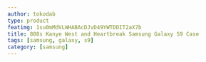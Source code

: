 ```yaml
---
author: tokodab
type: product
featimg: 1su0mMdVLWHABAcDJvD49YWTDDIT2aX7b
title: 808s Kanye West and Heartbreak Samsung Galaxy S9 Case
tags: [samsung, galaxy, s9]
category: [samsung]
---
```

